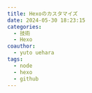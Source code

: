 ```yaml
---
title: Hexoのカスタマイズ
date: 2024-05-30 18:23:15
categories:
  - 技術
  - Hexo
coauthor:
  - yuto uehara
tags:
  - node
  - hexo
  - github
---
```

